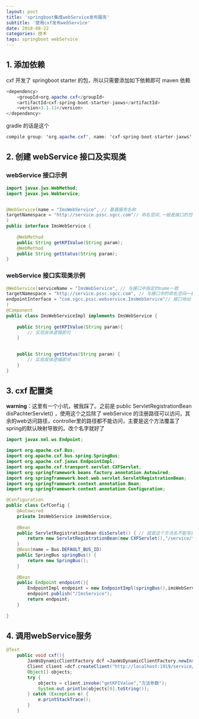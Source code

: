 ```yaml
---
layout: post
title: 'springboot集成webService发布服务'
subtitle: '使用cxf发布webService'
date: 2018-08-22
categories: 技术
tags: springboot webService
---
```

## 1. 添加依赖

cxf 开发了 springboot starter 的包，所以只需要添加如下依赖即可
maven 依赖
```java
<dependency>
    <groupId>org.apache.cxf</groupId>
    <artifactId>cxf-spring-boot-starter-jaxws</artifactId>
    <version>3.1.11</version>
</dependency>
```
gradle 的话是这个
```java
compile group: 'org.apache.cxf', name: 'cxf-spring-boot-starter-jaxws', version: '3.1.11'
```
## 2. 创建 webService 接口及实现类

### webService 接口示例

```java
import javax.jws.WebMethod;
import javax.jws.WebService;


@WebService(name = "ImsWebService", // 暴露服务名称
targetNamespace = "http://service.pssc.sgcc.com"// 命名空间,一般是接口的包名倒序
)
public interface ImsWebService {
	
	@WebMethod
	public String getKPIValue(String param);
	@WebMethod
	public String getStatus(String param);
}
```
### webService 接口实现类示例

```java
@WebService(serviceName = "ImsWebService", // 与接口中指定的name一致
targetNamespace = "http://service.pssc.sgcc.com", // 与接口中的命名空间一致,一般是接口的包名倒
endpointInterface = "com.sgcc.pssc.webservice.ImsWebService"// 接口地址
)
@Component
public class ImsWebServiceImpl implements ImsWebService {
	
	public String getKPIValue(String param){
		// 实现具体逻辑即可
	}

	
	public String getStatus(String param) {
		// 实现具体逻辑即可
	}
}
```
## 3. cxf 配置类

**warning**：这里有一个小坑，被我踩了。之前是 public ServletRegistrationBean disPachterServlet() ，使用这个之后除了 webService 的注册路径可以访问，其余的web访问路径，controller里的路径都不能访问，主要是这个方法覆盖了spring的默认映射导致的。改个名字就好了

```java
import javax.xml.ws.Endpoint;

import org.apache.cxf.Bus;
import org.apache.cxf.bus.spring.SpringBus;
import org.apache.cxf.jaxws.EndpointImpl;
import org.apache.cxf.transport.servlet.CXFServlet;
import org.springframework.beans.factory.annotation.Autowired;
import org.springframework.boot.web.servlet.ServletRegistrationBean;
import org.springframework.context.annotation.Bean;
import org.springframework.context.annotation.Configuration;

@Configuration
public class CxfConfig {
	@Autowired
	private ImsWebService imsWebService;
	
	@Bean
    public ServletRegistrationBean disServlet() { // 就是这个方法名不能写成dispachterServlet
        return new ServletRegistrationBean(new CXFServlet(),"/service/*");
    }
    @Bean(name = Bus.DEFAULT_BUS_ID)
    public SpringBus springBus() {
        return new SpringBus();
    }
	
	@Bean
    public Endpoint endpoint(){
        EndpointImpl endpoint = new EndpointImpl(springBus(),imsWebService);
        endpoint.publish("/ImsService");
        return endpoint;
    }
	
}

```
## 4. 调用webService服务

```java
@Test
	public void cxf(){
		JaxWsDynamicClientFactory dcf =JaxWsDynamicClientFactory.newInstance();
	    Client client =dcf.createClient("http://localhost:1919/service/ImsService?wsdl");
	    Object[] objects;
		try {
			objects = client.invoke("getKPIValue","方法参数");
			System.out.println(objects[0].toString());
		} catch (Exception e) {
			e.printStackTrace();
		}
	}
```